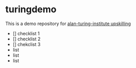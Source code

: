 # turingdemo
This is a demo repository for [alan-turing-institute upskilling](https://github.com/alan-turing-institute/)
- [] checklist 1
- [] checklist 2
- [] chekclist 3
- list
- list
- list
